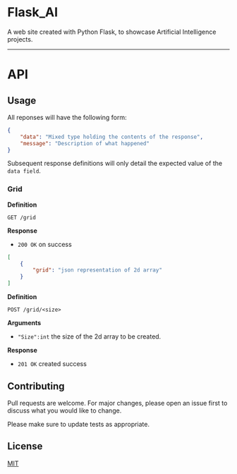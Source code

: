 # Flask_AI

A web site created with Python Flask, to showcase Artificial Intelligence projects.
___

# API

## Usage

All reponses will have the following form:

```json
{
    "data": "Mixed type holding the contents of the response",
    "message": "Description of what happened"
}
```

Subsequent response definitions will only detail the expected value of the `data field`.

### Grid

**Definition**

`GET /grid`

**Response**
- `200 OK` on success

```json
[
    {
        "grid": "json representation of 2d array"
    }
]
```

**Definition**

`POST /grid/<size>`

**Arguments**

- `"Size":int` the size of the 2d array to be created.

**Response**
- `201 OK` created success


## Contributing
Pull requests are welcome. For major changes, please open an issue first to discuss what you would like to change.

Please make sure to update tests as appropriate.

## License
[MIT](https://choosealicense.com/licenses/mit/)
